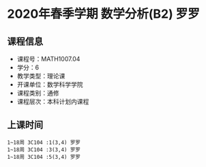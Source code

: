 # 2020年春季学期 数学分析(B2) 罗罗






## 课程信息

- 课程号：MATH1007.04
- 学分：6
- 教学类型：理论课
- 开课单位：数学科学学院
- 课程类别：通修
- 课程层次：本科计划内课程

## 上课时间

```
1~18周 3C104 :1(3,4) 罗罗
1~18周 3C104 :3(3,4) 罗罗
1~18周 3C104 :5(3,4) 罗罗
```

